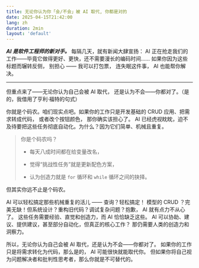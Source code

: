 ```yaml
---
title: 无论你认为你「会/不会」被 AI 取代, 你都是对的
date: 2025-04-15T21:42:00
lang: zh
duration: 2min
layout: 'default'
---
```


***AI 是软件工程师的新对手。*** 每隔几天，就有新闻大肆宣扬： AI 正在抢走我们的工作——毕竟它做得更好、更快，还不需要漫长的编码时间……
如果你因为这些标题而辗转反侧， 别担心 —— 我可以打包票， 连失眠这件事， AI 也能帮你解决。

---

但重点来了——无论你认为自己会被 AI 取代， 还是认为不会——你都对了。（是的，我借用了亨利·福特的句式）

你就是个码农。咱们现实点吧。如果你的工作只是开发基础的 CRUD 应用、把需求转成代码， 或者改个按钮颜色， 那你确实该担心了。
AI 已经虎视眈眈，迫不及待要把这些任务彻底自动化。为什么？因为它们简单、机械且重复。

> 你是个码农吗？
>
> - 每天八成时间都在给变量改名，
>
> - 觉得“挑战性任务”就是更新配色方案，
>
> - 认为创造力就是 `for` 循环和 `while` 循环之间的抉择。

但其实你远不止是个码农。

AI 可以轻松搞定那些机械重复的活儿 —— 查询？轻松搞定！
模型的 CRUD ？完美无缺！但系统设计？重构旧代码？调试复杂问题？抱歉， AI 就有点力不从心了。
这些任务需要经验、直觉和创造力，而 AI 恰恰缺乏这些。
AI 可以协助、建议、提供建议，甚至部分自动化，但真正的核心工作？
那仍需要人类的创造力和洞察力。

所以，无论你认为自己会被 AI 取代，还是认为不会——你都对了。
如果你的工作只是将需求转化为代码，那么是的， AI 可能很快就能取代你。
但如果你将自己视为问题解决者和批判性思考者，那么你就是不可替代的。
